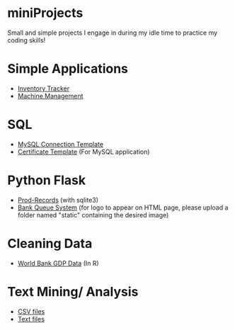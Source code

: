 # miniProjects
Small and simple projects I engage in during my idle time to practice my coding skills!

# Simple Applications
- [Inventory Tracker](https://github.com/oh-eeching/mini-projects/blob/2d09f8b7cde05485911aec1e8f94bbfbf47d5d00/Simple%20Applications/inventory.py)
- [Machine Management](https://github.com/oh-eeching/mini-projects/blob/e1ff6dbf7dc3b4710996a711d848484891dffddd/Simple%20Applications/vending_machine.py)

# SQL
- [MySQL Connection Template](https://github.com/oh-eeching/mini-projects/blob/1a5ddb56183eedf8fda922948205a7c222148f45/mySQL/certTemplate)
- [Certificate Template](https://github.com/oh-eeching/mini-projects/blob/612a43465c71a347fcf0b2d9a9ee36419f514989/mySQL/certTemplate) (For MySQL application)

# Python Flask
- [Prod-Records](https://github.com/oh-eeching/mini-projects/blob/83bdce17699b62cdcc4690ea58adc8de187caad6/Web-Based/storeProduct/app.py) (with sqlite3)
- [Bank Queue System](https://github.com/oh-eeching/mini-projects/tree/main/Python%20Flask/bankQueueSystem)
  (for logo to appear on HTML page, please upload a folder named "static" containing the desired image)

# Cleaning Data
- [World Bank GDP Data](https://github.com/oh-eeching/mini-projects/blob/33aa25bfa2fc38c47985091ad438c63ae40dc43d/Cleaning%20Data/worldBank_data.R) (In R)

# Text Mining/ Analysis
- [CSV files](https://github.com/oh-eeching/mini-projects/blob/main/Text%20Sentiment/csv_files)
- [Text files](https://github.com/oh-eeching/mini-projects/blob/main/Text%20Sentiment/text_files)
